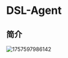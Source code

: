 # DSL-Agent

## 简介

![1757597986142](C:\Users\jzy13\AppData\Roaming\Typora\typora-user-images\1757597986142.png)

